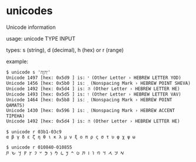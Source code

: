 # unicodes
Unicode information

usage: unicode TYPE INPUT

types: s (string), d (decimal), h (hex) or r (range)

example:

```
$ unicode s 'יְהוָ֖ה'
Unicode 1497 [hex: 0x5d9 ] is: י (Other Letter › HEBREW LETTER YOD)
Unicode 1456 [hex: 0x5b0 ] is: ְ (Nonspacing Mark › HEBREW POINT SHEVA)
Unicode 1492 [hex: 0x5d4 ] is: ה (Other Letter › HEBREW LETTER HE)
Unicode 1493 [hex: 0x5d5 ] is: ו (Other Letter › HEBREW LETTER VAV)
Unicode 1464 [hex: 0x5b8 ] is: ָ (Nonspacing Mark › HEBREW POINT QAMATS)
Unicode 1430 [hex: 0x596 ] is: ֖ (Nonspacing Mark › HEBREW ACCENT TIPEHA)
Unicode 1492 [hex: 0x5d4 ] is: ה (Other Letter › HEBREW LETTER HE)
```
```
$ unicode r 03b1-03c9
α β γ δ ε ζ η θ ι κ λ μ ν ξ ο π ρ ς σ τ υ φ χ ψ ω

$ unicode r 010840-010855
𐡀 𐡁 𐡂 𐡃 𐡄 𐡅 𐡆 𐡇 𐡈 𐡉 𐡊 𐡋 𐡌 𐡍 𐡎 𐡏 𐡐 𐡑 𐡒 𐡓 𐡔 𐡕 
```
